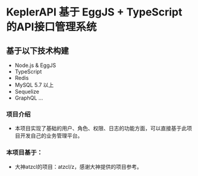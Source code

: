 # KeplerAPI 基于 EggJS + TypeScript 的API接口管理系统

## 基于以下技术构建
- Node.js & EggJS
- TypeScript
- Redis
- MySQL 5.7 以上
- Sequelize
- GraphQL
...

### 项目介绍
- 本项目实现了基础的用户、角色、权限、日志的功能方面，可以直接基于此项目开发自己的业务管理平台。

### 本项目基于：
- 大神atzcl的项目：atzcl/z，感谢大神提供的项目参考。
